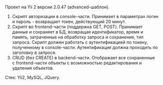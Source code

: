 Проект на Yii 2 версии 2.0.47 (advanced-шаблон).

1. Скрипт авторизации в console-части. Принимает в параметрах логин и пароль - возвращает токен, действующий 20 минут.
2. Скрипт во frontend-части (поддержка GET, POST). Принимает данные и сохраняет в БД, возвращая идентификатор, время и память, затраченные на обработку запроса и сохранение, тип запроса. Скрипт должен работать с аутентификацией по токену, полученному в console-части. Аутентификация должна проходить по заголовку в запросе. 
3. CRUD (без CREATE) в backend-части. Отображает все сохраненные с frontend-части объекты с возможностью редактирования и удаления объектов.

Стек: Yii2, MySQL, JQuery.
